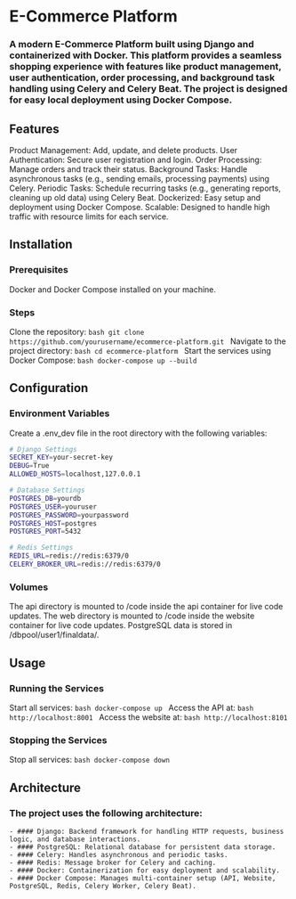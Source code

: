 # E-Commerce Platform

### A modern E-Commerce Platform built using Django and containerized with Docker. This platform provides a seamless shopping experience with features like product management, user authentication, order processing, and background task handling using Celery and Celery Beat. The project is designed for easy local deployment using Docker Compose.

## Features
Product Management: Add, update, and delete products.
User Authentication: Secure user registration and login.
Order Processing: Manage orders and track their status.
Background Tasks: Handle asynchronous tasks (e.g., sending emails, processing payments) using Celery.
Periodic Tasks: Schedule recurring tasks (e.g., generating reports, cleaning up old data) using Celery Beat.
Dockerized: Easy setup and deployment using Docker Compose.
Scalable: Designed to handle high traffic with resource limits for each service.

## Installation
### Prerequisites
Docker and Docker Compose installed on your machine.

### Steps

Clone the repository:
    ```bash
    git clone https://github.com/yourusername/ecommerce-platform.git
    ```
Navigate to the project directory:
    ```bash
    cd ecommerce-platform
    ```
Start the services using Docker Compose:
    ```bash
    docker-compose up --build
    ```
    
## Configuration
### Environment Variables

Create a .env_dev file in the root directory with the following variables:
```bash
# Django Settings
SECRET_KEY=your-secret-key
DEBUG=True
ALLOWED_HOSTS=localhost,127.0.0.1

# Database Settings
POSTGRES_DB=yourdb
POSTGRES_USER=youruser
POSTGRES_PASSWORD=yourpassword
POSTGRES_HOST=postgres
POSTGRES_PORT=5432

# Redis Settings
REDIS_URL=redis://redis:6379/0
CELERY_BROKER_URL=redis://redis:6379/0
```
### Volumes
The api directory is mounted to /code inside the api container for live code updates.
The web directory is mounted to /code inside the website container for live code updates.
PostgreSQL data is stored in /dbpool/user1/finaldata/.

## Usage
### Running the Services
Start all services:
    ```bash
    docker-compose up
    ```
Access the API at:
    ```bash
    http://localhost:8001
    ```
Access the website at:
    ```bash
    http://localhost:8101
    ```
### Stopping the Services
Stop all services:
    ```bash
    docker-compose down
    ```

## Architecture

### The project uses the following architecture:
    - #### Django: Backend framework for handling HTTP requests, business logic, and database interactions.
    - #### PostgreSQL: Relational database for persistent data storage.
    - #### Celery: Handles asynchronous and periodic tasks.
    - #### Redis: Message broker for Celery and caching.
    - #### Docker: Containerization for easy deployment and scalability.
    - #### Docker Compose: Manages multi-container setup (API, Website, PostgreSQL, Redis, Celery Worker, Celery Beat).
